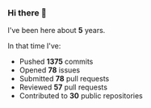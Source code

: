 ### Hi there 👋

I've been here about **5** years.

In that time I've:

- Pushed **1375** commits
- Opened **78** issues
- Submitted **78** pull requests
- Reviewed **57** pull requests
- Contributed to **30** public repositories

<!-- ![My scrobbles](https://lastfm-recently-played.vercel.app/api?user=dotdub) -->

